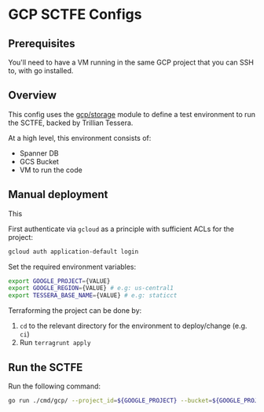 # GCP SCTFE Configs

## Prerequisites
You'll need to have a VM running in the same GCP project that you can SSH to,
with go installed.

## Overview

This config uses the [gcp/storage](/deployment/modules/gcp/conformance) module to
define a test environment to run the SCTFE, backed by Trillian Tessera.

At a high level, this environment consists of:
- Spanner DB
- GCS Bucket
- VM to run the code

## Manual deployment 

This 

First authenticate via `gcloud` as a principle with sufficient ACLs for
the project:
```bash
gcloud auth application-default login
```

Set the required environment variables:
```bash
export GOOGLE_PROJECT={VALUE}
export GOOGLE_REGION={VALUE} # e.g: us-central1
export TESSERA_BASE_NAME={VALUE} # e.g: staticct
```

Terraforming the project can be done by:
 1. `cd` to the relevant directory for the environment to deploy/change (e.g. `ci`)
 2. Run `terragrunt apply`

## Run the SCTFE

Run the following command:
```bash
go run ./cmd/gcp/ --project_id=${GOOGLE_PROJECT} --bucket=${GOOGLE_PROJECT}-${TESSERA_BASE_NAME}-bucket --spanner_db_path=projects/${GOOGLE_PROJECT}/instances/${TESSERA_BASE_NAME}/databases/${TESSERA_BASE_NAME}-db --spanner_db_path=projects/${GOOGLE_PROJECT}/instances/${TESSERA_BASE_NAME}/databases/${TESSERA_BASE_NAME}-dedup-db --private_key=./testdata/ct-http-server.privkey.pem  --password=dirk --roots_pem_file=./testdata/fake-ca.cert --origin=${TESSERA_BASE_NAME}
```
